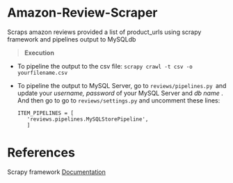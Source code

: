 # Amazon-Review-Scraper
Scraps amazon reviews provided a list of product_urls using scrapy framework and pipelines output to MySQLdb



> **Execution** 
 - To pipeline the output to the csv file:
	`scrapy crawl -t csv -o yourfilename.csv `
- To pipeline the output to MySQL Server, go to `reviews/pipelines.py `and update your *username, password* of your MySQL Server and *db name* . And then go to go to `reviews/settings.py` and uncomment these lines:

      ITEM_PIPELINES = [
         'reviews.pipelines.MySQLStorePipeline',
         ]


# References
Scrapy framework [Documentation](http://scrapy.org/doc/)
